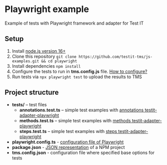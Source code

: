 # Playwright example
Example of tests with Playwright framework and adapter for Test IT

## Setup

1. Install [node.js version 16+](https://nodejs.org/)
2. Clone this repository `git clone https://github.com/testit-tms/js-examples.git && cd playwright`
3. Install dependencies `npm install`
4. Configure the tests to run in **tms.config.js** file. [How to configure?](https://github.com/testit-tms/adapters-js/tree/main/testit-adapter-playwright#configuration)
5. Run tests via `npx playwright test` to upload the results to TMS

## Project structure

* **tests/** – test files
    * **annotations.test.ts** – simple test examples with [annotations testit-adapter-playwright](https://github.com/testit-tms/adapters-js/tree/main/testit-adapter-playwright#methods)
    * **methods.test.ts** – simple test examples with [methods testit-adapter-playwright](https://github.com/testit-tms/adapters-js/tree/main/testit-adapter-playwright#methods)
    * **steps.test.ts** – simple test examples with [steps testit-adapter-playwright](https://github.com/testit-tms/adapters-js/tree/main/testit-adapter-playwright#methods)
* **playwright.config.ts** - [configuration file of Playwright](https://playwright.dev/docs/test-configuration)
* **package.json** - [JSON representation](https://docs.npmjs.com/cli/v9/configuring-npm/package-json?v=true) of a NPM project
* **tms.config.json** - configuration file where specified base options for tests
